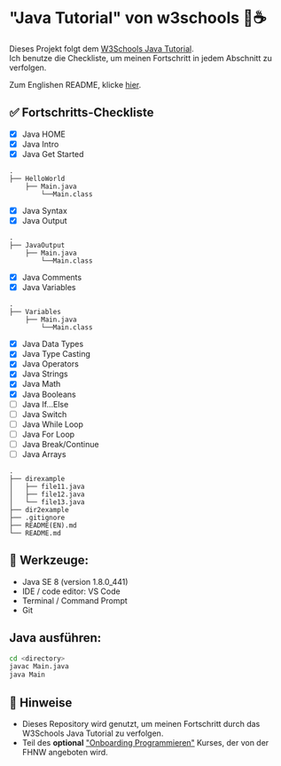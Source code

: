 # "Java Tutorial" von w3schools 🧠☕  
Dieses Projekt folgt dem [W3Schools Java Tutorial](https://www.w3schools.com/java/java_getstarted.asp).  
Ich benutze die Checkliste, um meinen Fortschritt in jedem Abschnitt zu verfolgen.

Zum Englishen README, klicke [hier](https://github.com/inspiringsource/w3schools_java_tutorial/blob/main/README(EN).md).


## ✅ Fortschritts-Checkliste

- [x] Java HOME
- [x] Java Intro
- [x] Java Get Started
```
.
├── HelloWorld    
    ├── Main.java
        └──Main.class
```
- [x] Java Syntax
- [x] Java Output
```
.
├── JavaOutput
    ├── Main.java
        └──Main.class
```
- [x] Java Comments
- [x] Java Variables
```
.
├── Variables
    ├── Main.java
        └──Main.class
```
- [x] Java Data Types
- [x] Java Type Casting
- [x] Java Operators
- [x] Java Strings
- [x] Java Math
- [x] Java Booleans
- [ ] Java If...Else
- [ ] Java Switch
- [ ] Java While Loop
- [ ] Java For Loop
- [ ] Java Break/Continue
- [ ] Java Arrays

```
.
├── direxample
│   ├── file11.java
│   ├── file12.java
│   └── file13.java
├── dir2example
├── .gitignore
├── README(EN).md
└── README.md
```



## 🧰 Werkzeuge:

- Java SE 8 (version 1.8.0_441)
- IDE / code editor: VS Code
- Terminal / Command Prompt
- Git

## Java ausführen:

```bash
cd <directory>
javac Main.java
java Main
```


## 📌 Hinweise

- Dieses Repository wird genutzt, um meinen Fortschritt durch das W3Schools Java Tutorial zu verfolgen.
- Teil des **optional** ["Onboarding Programmieren"](https://www.fhnw.ch/de/studium/informatik/zulassung-anmeldung-vorbereitung/onboarding-programmieren) Kurses, der von der FHNW angeboten wird.